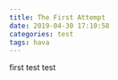 ```yaml
---
title: The First Attempt
date: 2019-04-30 17:10:58
categories: test
tags: hava
---
```


first test  test

